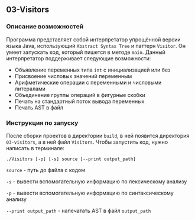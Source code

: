 ## 03-Visitors

### Описание возможностей

Программа представляет собой интерпретатор 
упрощённой версии языка Java, использующий `Abstract Syntax Tree`
и паттерн `Visitor`. 
Он умеет запускать код, который пишется в методе `main`.
Данный интерпретатор поддерживает следующие возможности:

   - Объявление переменных типа `int` с инициализацией или без
   - Присвоение числовых значений переменным
   - Арифметические операции с переменными и числовыми литералами
   - Объединение группы операций в фигурные скобки
   - Печать на стандартный поток вывода переменных
   - Печать AST в файл

### Инструкция по запуску

После сборки проектов в директории `build`, в ней появится
директория `03-visitors`, а в ней файл `Visitors`.
Чтобы запустить код, нужно написать в терминале:
    
    ./Visitors [-p] [-s] source [--print output_path]
    
`source` - путь до файла с кодом

`-s` - вывести вспомогательную информацию по 
лексическому анализу

`-p` - вывести вспомогательную информацию по
синтаксическому анализу  

`--print output_path` - напечатать AST в файл `output_path` 